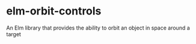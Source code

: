 # elm-orbit-controls
An Elm library that provides the ability to orbit an object in space around a target
